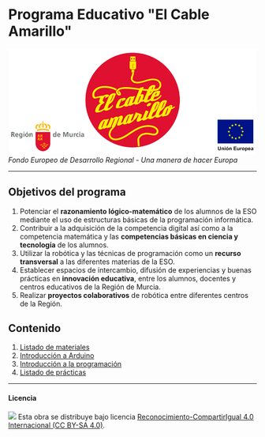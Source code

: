 # Programa Educativo "El Cable Amarillo"

<img src="ElCableAmarillo.png" /><br>
*Fondo Europeo de Desarrollo Regional - Una manera de hacer Europa*



***



## Objetivos del programa

1.	Potenciar el **razonamiento lógico-matemático** de los alumnos de la ESO mediante el uso de estructuras básicas de la programación informática.
2.	Contribuir a la adquisición de la competencia digital así como a la competencia matemática y las **competencias básicas en ciencia y tecnología** de los alumnos.
3.	Utilizar la robótica y las técnicas de programación como un **recurso transversal** a las diferentes materias de la ESO.
4.	Establecer espacios de intercambio, difusión de experiencias y buenas prácticas en **innovación educativa**, entre los alumnos, docentes y centros educativos de la Región de Murcia.
5.	Realizar **proyectos colaborativos** de robótica entre diferentes centros de la Región.



## Contenido

1.	[Listado de materiales](https://github.com/ElCableAmarillo/Listado-de-materiales)
2.	[Introducción a Arduino](https://github.com/ElCableAmarillo/Introduccion-a-Arduino)
3.  [Introducción a la programación](https://github.com/ElCableAmarillo/Introduccion-a-la-programacion)
4.  [Listado de prácticas](https://github.com/ElCableAmarillo/Listado-de-practicas)



***



#### Licencia

<img src="http://i.creativecommons.org/l/by-sa/4.0/88x31.png" /> Esta obra se distribuye bajo licencia [Reconocimiento-CompartirIgual 4.0 Internacional (CC BY-SA 4.0)](https://creativecommons.org/licenses/by-sa/4.0/deed.es_ES).